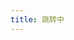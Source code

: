 ```yaml
---
title: 跳转中
---
```


<script setup>
import { onMounted } from "vue"
import { useRouter } from 'vitepress'
    
const router = useRouter();

onMounted(() => router.go("/"));
</script>
